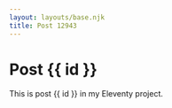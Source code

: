 ```yaml
---
layout: layouts/base.njk
title: Post 12943
---
```


# Post {{ id }}

This is post {{ id }} in my Eleventy project.
